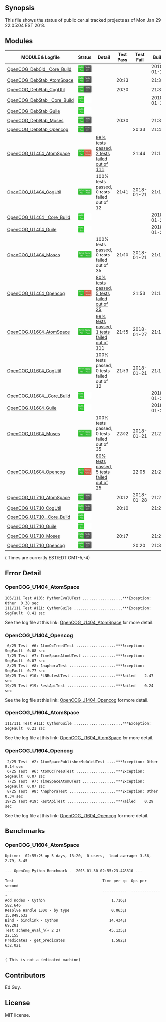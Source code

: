 
## Synopsis

This file shows the status of public cen.ai tracked projects as of Mon Jan 29 22:05:04 EST 2018.

## Modules 

| MODULE & Logfile | Status | Detail | Test Pass | Test Fail| Build | Attempt|
| --- | --- | --- | --- | ---  | --- | --- | 
| [OpenCOG_DebOld__Core_Build](jobs/OpenCOG_DebOld__Core_Build.log) | ![Status](/images/BUILDPASS.svg) |  |  |  | 2018-01-15  | 2018-01-15 |
| [OpenCOG_DebStab_AtomSpace](jobs/OpenCOG_DebStab_AtomSpace.log) | ![Status](/images/BUILDPASS.svg) |  | 20:23 |  | 21:37  | 21:37 |
| [OpenCOG_DebStab_CogUtil](jobs/OpenCOG_DebStab_CogUtil.log) | ![Status](/images/BUILDPASS.svg) |  | 20:20 |  | 21:35  | 21:35 |
| [OpenCOG_DebStab__Core_Build](jobs/OpenCOG_DebStab__Core_Build.log) | ![Status](/images/BUILDPASSNOTEST.svg) |  |  |  | 2018-01-16  | 21:40 |
| [OpenCOG_DebStab_Guile](jobs/OpenCOG_DebStab_Guile.log) | ![Status](/images/BUILDPASSNOTEST.svg) |  |  |  |   | 21:35 |
| [OpenCOG_DebStab_Moses](jobs/OpenCOG_DebStab_Moses.log) | ![Status](/images/BUILDPASS.svg) |  | 20:30 |  | 21:39  | 21:39 |
| [OpenCOG_DebStab_Opencog](jobs/OpenCOG_DebStab_Opencog.log) | ![Status](/images/BUILDPASS.svg) |  |  | 20:33 | 21:40  | 21:40 |
| [OpenCOG_U1404_AtomSpace](jobs/OpenCOG_U1404_AtomSpace.log) | ![Status](/images/TESTFAIL.svg) | [98% tests passed, 2 tests failed out of 111](#opencog_u1404_atomspace) |  | 21:44 | 21:12  | 21:44 |
| [OpenCOG_U1404_CogUtil](jobs/OpenCOG_U1404_CogUtil.log) | ![Status](/images/TESTPASS.svg) | 100% tests passed, 0 tests failed out of 12 | 21:41 | 2018-01-21 | 21:11  | 21:41 |
| [OpenCOG_U1404__Core_Build](jobs/OpenCOG_U1404__Core_Build.log) | ![Status](/images/BUILDPASSNOTEST.svg) |  |  |  | 2018-01-22  | 21:15 |
| [OpenCOG_U1404_Guile](jobs/OpenCOG_U1404_Guile.log) | ![Status](/images/BUILDPASSNOTEST.svg) |  |  |  | 2018-01-22  | 21:11 |
| [OpenCOG_U1404_Moses](jobs/OpenCOG_U1404_Moses.log) | ![Status](/images/TESTPASS.svg) | 100% tests passed, 0 tests failed out of 35 | 21:50 | 2018-01-21 | 21:14  | 21:50 |
| [OpenCOG_U1404_Opencog](jobs/OpenCOG_U1404_Opencog.log) | ![Status](/images/TESTFAIL.svg) | [80% tests passed, 5 tests failed out of 25](#opencog_u1404_opencog) |  | 21:53 | 21:15  | 21:53 |
| [OpenCOG_U1604_AtomSpace](jobs/OpenCOG_U1604_AtomSpace.log) | ![Status](/images/TESTPASS.svg) | [99% tests passed, 1 tests failed out of 111](#opencog_u1604_atomspace) | 21:55 | 2018-01-27 | 21:19  | 21:55 |
| [OpenCOG_U1604_CogUtil](jobs/OpenCOG_U1604_CogUtil.log) | ![Status](/images/TESTPASS.svg) | 100% tests passed, 0 tests failed out of 12 | 21:53 | 2018-01-21 | 21:18  | 21:53 |
| [OpenCOG_U1604__Core_Build](jobs/OpenCOG_U1604__Core_Build.log) | ![Status](/images/BUILDPASSNOTEST.svg) |  |  |  | 2018-01-22  | 21:22 |
| [OpenCOG_U1604_Guile](jobs/OpenCOG_U1604_Guile.log) | ![Status](/images/BUILDPASSNOTEST.svg) |  |  |  | 2018-01-22  | 21:18 |
| [OpenCOG_U1604_Moses](jobs/OpenCOG_U1604_Moses.log) | ![Status](/images/TESTPASS.svg) | 100% tests passed, 0 tests failed out of 35 | 22:02 | 2018-01-21 | 21:21  | 22:02 |
| [OpenCOG_U1604_Opencog](jobs/OpenCOG_U1604_Opencog.log) | ![Status](/images/TESTFAIL.svg) | [80% tests passed, 5 tests failed out of 25](#opencog_u1604_opencog) |  | 22:05 | 21:22  | 22:05 |
| [OpenCOG_U1710_AtomSpace](jobs/OpenCOG_U1710_AtomSpace.log) | ![Status](/images/BUILDPASS.svg) |  | 20:12 | 2018-01-28 | 21:26  | 21:26 |
| [OpenCOG_U1710_CogUtil](jobs/OpenCOG_U1710_CogUtil.log) | ![Status](/images/BUILDPASS.svg) |  | 20:10 |  | 21:25  | 21:25 |
| [OpenCOG_U1710__Core_Build](jobs/OpenCOG_U1710__Core_Build.log) | ![Status](/images/BUILDPASSNOTEST.svg) |  |  |  |   | 21:30 |
| [OpenCOG_U1710_Guile](jobs/OpenCOG_U1710_Guile.log) | ![Status](/images/BUILDPASSNOTEST.svg) |  |  |  |   | 21:25 |
| [OpenCOG_U1710_Moses](jobs/OpenCOG_U1710_Moses.log) | ![Status](/images/BUILDPASS.svg) |  | 20:17 |  | 21:29  | 21:29 |
| [OpenCOG_U1710_Opencog](jobs/OpenCOG_U1710_Opencog.log) | ![Status](/images/BUILDPASS.svg) |  |  | 20:20 | 21:30  | 21:30 |

( Times are currently EST/EDT GMT-5/-4) 

## Error Detail


###  OpenCOG_U1404_AtomSpace
```
105/111 Test #105: PythonEvalUTest ..................***Exception: Other  0.38 sec
111/111 Test #111: CythonGuile ......................***Exception: SegFault  0.41 sec
```

See the log file at this link: [OpenCOG_U1404_AtomSpace](jobs/OpenCOG_U1404_AtomSpace.log) for more detail.


###  OpenCOG_U1404_Opencog
```
 6/25 Test  #6: AtomOcTreeUTest ..................***Exception: SegFault  0.08 sec
 7/25 Test  #7: TimeSpaceAtomUTest ...............***Exception: SegFault  0.07 sec
 8/25 Test  #8: AnaphoraTest .....................***Exception: SegFault  0.77 sec
10/25 Test #10: PLNRulesUTest ....................***Failed    2.47 sec
19/25 Test #19: RestApiTest ......................***Failed    0.24 sec
```

See the log file at this link: [OpenCOG_U1404_Opencog](jobs/OpenCOG_U1404_Opencog.log) for more detail.


###  OpenCOG_U1604_AtomSpace
```
111/111 Test #111: CythonGuile ......................***Exception: SegFault  0.21 sec
```

See the log file at this link: [OpenCOG_U1604_AtomSpace](jobs/OpenCOG_U1604_AtomSpace.log) for more detail.


###  OpenCOG_U1604_Opencog
```
 2/25 Test  #2: AtomSpacePublisherModuleUTest ....***Exception: Other  5.14 sec
 6/25 Test  #6: AtomOcTreeUTest ..................***Exception: SegFault  0.07 sec
 7/25 Test  #7: TimeSpaceAtomUTest ...............***Exception: SegFault  0.07 sec
 8/25 Test  #8: AnaphoraTest .....................***Exception: Other  0.34 sec
19/25 Test #19: RestApiTest ......................***Failed    0.29 sec
```

See the log file at this link: [OpenCOG_U1604_Opencog](jobs/OpenCOG_U1604_Opencog.log) for more detail.


## Benchmarks


###  OpenCOG_U1604_AtomSpace
```
Uptime:  02:55:23 up 5 days, 13:20,  0 users,  load average: 3.56, 2.79, 3.45

--- OpenCog Python Benchmark -  2018-01-30 02:55:23.478310 ---

Test                                        Time per op  Ops per second
----                                        -----------  --------------
Add nodes - Cython                              1.716µs         582,646
Resolve Handle 100K - by type                   0.063µs      15,849,632
Bind - bindlink - Cython                       14.434µs          69,281
Test scheme_eval_h(+ 2 2)                      45.135µs          22,155
Predicates - get_predicates                     1.582µs         632,021


( This is not a dedicated machine)
```



## Contributors

Ed Guy.

## License

MIT license. 

